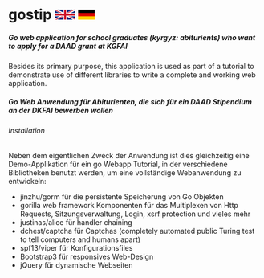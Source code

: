 # gostip        [![English](gb40.png "Union Jack")](#en) [![Deutsch](de33.png "Deutsche Flagge")](#de)

##### <a id="en"></a> Go web application for school graduates (kyrgyz: abiturients) who want to apply for a DAAD grant at KGFAI

Besides its primary purpose, this application is used as part of a tutorial to demonstrate use of different libraries 
to write a complete and working web application.

##### <a id="de"></a> Go Web Anwendung für Abiturienten, die sich für ein DAAD Stipendium an der DKFAI bewerben wollen

###### Installation



Neben dem eigentlichen Zweck der Anwendung ist dies gleichzeitig eine Demo-Applikation für ein 
go Webapp Tutorial, in der verschiedene Bibliotheken benutzt werden, um eine
vollständige Webanwendung zu entwickeln:
*   jinzhu/gorm für die persistente Speicherung von Go Objekten
*   gorilla web framework Komponenten für das Multiplexen von Http Requests, Sitzungsverwaltung, Login, xsrf protection und vieles mehr
*   justinas/alice für handler chaining
*   dchest/captcha für Captchas (completely automated public Turing test to tell computers and humans apart)
*   spf13/viper für Konfigurationsfiles
*   Bootstrap3 für responsives Web-Design
*   jQuery für dynamische Webseiten
